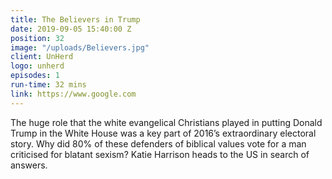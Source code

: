 ```yaml
---
title: The Believers in Trump
date: 2019-09-05 15:40:00 Z
position: 32
image: "/uploads/Believers.jpg"
client: UnHerd
logo: unherd
episodes: 1
run-time: 32 mins
link: https://www.google.com
---
```


The huge role that the white evangelical Christians played in putting Donald Trump in the White House was a key part of 2016’s extraordinary electoral story. Why did 80% of these defenders of biblical values vote for a man criticised for blatant sexism? Katie Harrison heads to the US in search of answers.